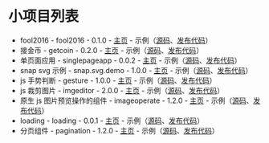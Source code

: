 # 小项目列表

* fool2016 - fool2016 - 0.1.0 - [主页](https://github.com/bigfact/frontforge/tree/master/src/applications/fool2016) - 示例（[源码](http://bigfact.github.io/frontforge/src/applications/fool2016/)、[发布代码](http://bigfact.github.io/frontforge/dist/applications/fool2016/)）
* 接金币 - getcoin - 0.2.0 - [主页](https://github.com/bigfact/frontforge/tree/master/src/applications/getcoin) - 示例（[源码](http://bigfact.github.io/frontforge/src/applications/getcoin/)、[发布代码](http://bigfact.github.io/frontforge/dist/applications/getcoin/)）
* 单页面应用 - singlepageapp - 0.0.2 - [主页](https://github.com/bigfact/frontforge/tree/master/src/applications/singlepageapp) - 示例（[源码](http://bigfact.github.io/frontforge/src/applications/singlepageapp/)、[发布代码](http://bigfact.github.io/frontforge/dist/applications/singlepageapp/)）
* snap svg 示例 - snap.svg.demo - 1.0.0 - [主页](https://github.com/bigfact/frontforge/tree/master/src/applications/snap.svg.demo) - 示例（[源码](http://bigfact.github.io/frontforge/src/applications/snap.svg.demo/)、[发布代码](http://bigfact.github.io/frontforge/dist/applications/snap.svg.demo/)）
* js 手势判断 - gesture - 1.0.0 - [主页](https://github.com/bigfact/frontforge/tree/master/src/components/gesture) - 示例（[源码](http://bigfact.github.io/frontforge/src/components/gesture/)、[发布代码](http://bigfact.github.io/frontforge/dist/components/gesture/)）
* js 裁剪图片 - imgeditor - 2.0.0 - [主页](https://github.com/bigfact/frontforge/tree/master/src/components/imageditor) - 示例（[源码](http://bigfact.github.io/frontforge/src/components/imageditor/)、[发布代码](http://bigfact.github.io/frontforge/dist/components/imageditor/)）
* 原生 js 图片预览操作的组件 - imageoperate - 1.2.0 - [主页](https://github.com/bigfact/frontforge/tree/master/src/components/imageoperate) - 示例（[源码](http://bigfact.github.io/frontforge/src/components/imageoperate/)、[发布代码](http://bigfact.github.io/frontforge/dist/components/imageoperate/)）
* loading - loading - 0.0.1 - [主页](https://github.com/bigfact/frontforge/tree/master/src/components/loading) - 示例（[源码](http://bigfact.github.io/frontforge/src/components/loading/)、[发布代码](http://bigfact.github.io/frontforge/dist/components/loading/)）
* 分页组件 - pagination - 1.2.0 - [主页](https://github.com/bigfact/frontforge/tree/master/src/components/pagination) - 示例（[源码](http://bigfact.github.io/frontforge/src/components/pagination/)、[发布代码](http://bigfact.github.io/frontforge/dist/components/pagination/)）
